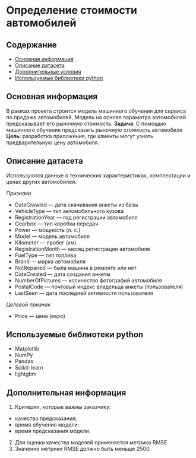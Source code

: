 # Определение стоимости автомобилей

## Содержание

* [Основная информация](#основная-информация)
* [Описание датасета](#описание-датасета)
* [Дополнительные условия](#дополнительные-условия)
* [Используемые библиотеки python](#используемые-библиотеки-python)


## Основная информация

В рамках проекта строится модель машинного обучения для сервиса по продаже автомобилей. Модель на основе параметра автомобилей предсказывает его рыночную стоимость.
**Задача**: С помощью машинного обучения предсказать рыночную стоимость автомобиля
**Цель**: разработка приложения, где клиенты могут узнать предварительную цену автомобиля.

## Описание датасета

Используются данные о технических характеристиках, комплектации и ценах других автомобилей.

*Признаки*
- DateCrawled — дата скачивания анкеты из базы
- VehicleType — тип автомобильного кузова
- RegistrationYear — год регистрации автомобиля
- Gearbox — тип коробки передач
- Power — мощность (л. с.)
- Model — модель автомобиля
- Kilometer — пробег (км)
- RegistrationMonth — месяц регистрации автомобиля
- FuelType — тип топлива
- Brand — марка автомобиля
- NotRepaired — была машина в ремонте или нет
- DateCreated — дата создания анкеты
- NumberOfPictures — количество фотографий автомобиля
- PostalCode — почтовый индекс владельца анкеты (пользователя)
- LastSeen — дата последней активности пользователя

*Целевой признак*
- Price — цена (евро)

## Используемые библиотеки python
- Matplotlib
- NumPy
- Pandas
- Scikit-learn
- lightgbm


## Дополнительная информация

1. Критерии, которые важны заказчику:
- качество предсказания;
- время обучения модели;
- время предсказания модели.
2. Для оценки качества моделей применяется метрика RMSE.
3. Значение метрики RMSE должно быть меньше 2500.
